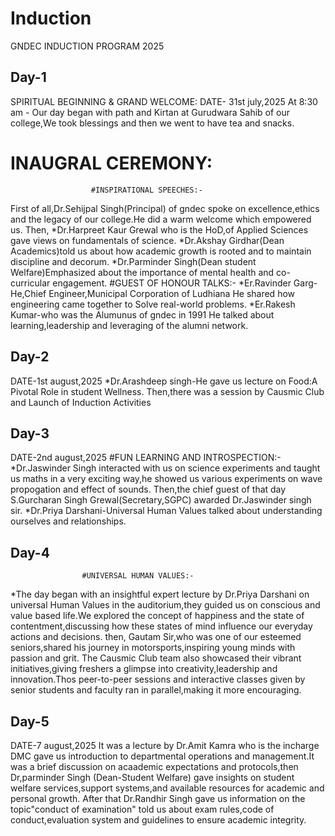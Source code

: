 # Induction
GNDEC INDUCTION PROGRAM 2025
## Day-1  
SPIRITUAL BEGINNING & GRAND WELCOME:
DATE- 31st july,2025
At 8:30 am - Our day began with path and Kirtan at Gurudwara Sahib of our college,We took blessings and then we went to have tea and snacks.
# INAUGRAL CEREMONY:
                      #INSPIRATIONAL SPEECHES:-
 First of all,Dr.Sehijpal Singh(Principal) of gndec spoke on excellence,ethics and the legacy of our college.He did a warm welcome which empowered us.
 Then,
 *Dr.Harpreet Kaur Grewal who is the HoD,of Applied Sciences gave views on fundamentals of science.
 *Dr.Akshay Girdhar(Dean Academics)told us about how academic growth is rooted and to maintain discipline and decorum.
 *Dr.Parminder Singh(Dean student Welfare)Emphasized about the importance of mental health and co-curricular engagement.
                       #GUEST OF HONOUR TALKS:-
 *Er.Ravinder Garg-He,Chief Engineer,Municipal Corporation of Ludhiana
He shared how engineering came together to Solve real-world problems.
 *Er.Rakesh Kumar-who was the Alumunus of gndec in 1991
He talked about learning,leadership and leveraging of the alumni network.
## Day-2
DATE-1st august,2025
 *Dr.Arashdeep singh-He gave us lecture on Food:A Pivotal Role in student Wellness.
Then,there was a session by Causmic Club and Launch of Induction Activities
## Day-3 
DATE-2nd august,2025
                     #FUN LEARNING AND INTROSPECTION:-
  *Dr.Jaswinder Singh interacted with us on science experiments and taught us maths in a very exciting way,he showed us various experiments on wave propogation and effect of sounds.
Then,the chief guest of that day S.Gurcharan Singh Grewal(Secretary,SGPC) awarded Dr.Jaswinder singh sir.
  *Dr.Priya Darshani-Universal Human Values talked about understanding ourselves and relationships.
  ## Day-4
                    #UNIVERSAL HUMAN VALUES:-
  *The day began with an insightful expert lecture by Dr.Priya Darshani on universal Human Values in the auditorium,they guided us on conscious and value based life.We explored the concept of happiness and the 
  state of contentment,discussing how these states of mind influence our everyday actions and decisions.
  then,
  Gautam Sir,who was one of our esteemed seniors,shared his journey in motorsports,inspiring young minds with passion and grit.
  The Causmic Club team also showcased their vibrant initiatives,giving freshers a glimpse into creativity,leadership and innovation.Thos peer-to-peer sessions and interactive classes given by senior students and faculty ran in parallel,making it more encouraging.
  ## Day-5 
  DATE-7 august,2025
  It was a lecture by Dr.Amit Kamra who is the incharge DMC gave us introduction to departmental operations and management.It was a brief discussion on acaademic expectations and protocols,then Dr,parminder Singh
  (Dean-Student Welfare) gave insights on student welfare services,support systems,and available resources for academic and personal growth.
  After that Dr.Randhir Singh gave us information on the topic"conduct of examination" told us about exam rules,code of conduct,evaluation system and guidelines to ensure academic integrity.
  
  

                     
                     

